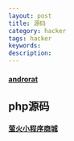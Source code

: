 ```yaml
---
layout: post
title: 源码
category: hacker
tags: hacker
keywords: 
description: 
---
```



#### [androrat](https://github.com/wszf/androrat)

## php源码

#### [萤火小程序商城](https://gitee.com/xany/bestshop-php)